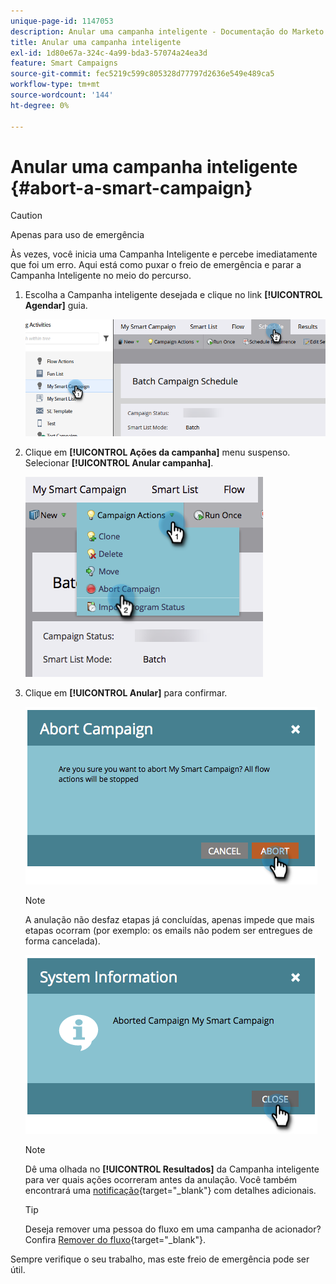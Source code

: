 ```yaml
---
unique-page-id: 1147053
description: Anular uma campanha inteligente - Documentação do Marketo - Documentação do produto
title: Anular uma campanha inteligente
exl-id: 1d80e67a-324c-4a99-bda3-57074a24ea3d
feature: Smart Campaigns
source-git-commit: fec5219c599c805328d77797d2636e549e489ca5
workflow-type: tm+mt
source-wordcount: '144'
ht-degree: 0%

---
```


# Anular uma campanha inteligente {#abort-a-smart-campaign}

>[!CAUTION]
>
>Apenas para uso de emergência

Às vezes, você inicia uma Campanha Inteligente e percebe imediatamente que foi um erro. Aqui está como puxar o freio de emergência e parar a Campanha Inteligente no meio do percurso.

1. Escolha a Campanha inteligente desejada e clique no link **[!UICONTROL Agendar]** guia.

   ![](assets/abort-a-smart-campaign-1.png)

1. Clique em **[!UICONTROL Ações da campanha]** menu suspenso. Selecionar **[!UICONTROL Anular campanha]**.

   ![](assets/abort-a-smart-campaign-2.png)

1. Clique em **[!UICONTROL Anular]** para confirmar.

   ![](assets/abort-a-smart-campaign-3.png)

   >[!NOTE]
   >
   >A anulação não desfaz etapas já concluídas, apenas impede que mais etapas ocorram (por exemplo: os emails não podem ser entregues de forma cancelada).

   ![](assets/abort-a-smart-campaign-4.png)

   >[!NOTE]
   >
   >Dê uma olhada no **[!UICONTROL Resultados]** da Campanha inteligente para ver quais ações ocorreram antes da anulação. Você também encontrará uma  [notificação](/help/marketo/product-docs/core-marketo-concepts/miscellaneous/understanding-notifications.md){target="_blank"} com detalhes adicionais.

   >[!TIP]
   >
   >Deseja remover uma pessoa do fluxo em uma campanha de acionador? Confira [Remover do fluxo](/help/marketo/product-docs/core-marketo-concepts/smart-campaigns/flow-actions/remove-from-flow.md){target="_blank"}.

Sempre verifique o seu trabalho, mas este freio de emergência pode ser útil.
